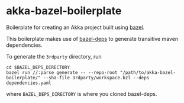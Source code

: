 # akka-bazel-boilerplate

Boilerplate for creating an Akka project built using [bazel](https://bazel.build).

This boilerplate makes use of [bazel-deps](https://github.com/johnynek/bazel-deps) to generate transitive maven dependencies.

To generate the `3rdparty` directory, run
```$xslt
cd $BAZEL_DEPS_DIRECTORY
bazel run //:parse generate -- --repo-root "/path/to/akka-bazel-boilerplate/" --sha-file 3rdparty/workspace.bzl --deps dependencies.yaml
```
where `BAZEL_DEPS_DIRECTORY` is where you cloned bazel-deps.
